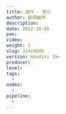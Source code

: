 ```yaml
---
title: 操作 - 索引
author: 御琪幽然
description: 
date: 2022-10-08
pan: 
video: 
weight: 1
slug: 314c909b
version: Houdini 19+
producer: 
level: 
tags: 
  - 
nodes:
  - 
pipeline:
  - 
---
```

